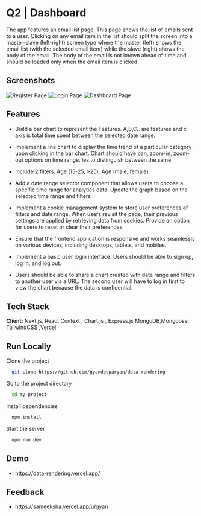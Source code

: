 
# Q2 | Dashboard   

The app features an email list page. This page shows the list of emails sent to a user.
Clicking on any email item in the list should split the screen into a master-slave (left-right) screen type where the master (left) shows the email list (with the selected email item) while the slave (right) shows the body of the email. The body of the email is not known ahead of time and should be loaded only when the email item is clicked



## Screenshots
![Register Page](https://res.cloudinary.com/dzbmc0pit/image/upload/v1729430148/signup-dashboard_kbuvrk.png)
![Login Page](https://res.cloudinary.com/dzbmc0pit/image/upload/v1729430148/login_mldhgk.png)
![Dashboard Page](https://res.cloudinary.com/dzbmc0pit/image/upload/v1729429972/data-visualisation-dashboard_jrjmla.png)


## Features


- Build a bar chart to represent the Features. A,B,C.. are features and x axis is total time spent between the selected date range.
- Implement a line chart to display the time trend of a particular category upon clicking in the bar chart. Chart should have pan, zoom-in, zoom-out options on time range.
les to distinguish between the same.
- Include 2 filters: Age (15-25, >25), Age (male, female). 
- Add a date range selector component that allows users to choose a specific time range for analytics data. Update the graph based on the selected time range and filters

- Implement a cookie management system to store user preferences of filters and date range. When users revisit the page, their previous settings are applied by retrieving data from cookies. Provide an option for users to reset or clear their preferences.


- Ensure that the frontend application is responsive and works seamlessly on various devices, including desktops,   tablets, and mobiles.

- Implement a basic user login interface. Users should be able to sign up, log in, and log out.

- Users should be able to share a chart created with date range and filters to another user via a URL. The second user will have to log in first to view the chart because the data is confidential.



## Tech Stack

**Client:** Next.js, React Context , Chart.js , Express.js MongoDB,Mongoose, TailwindCSS ,Vercel


## Run Locally

Clone the project

```bash
  git clone https://github.com/gyandeeparyan/data-rendering
```

Go to the project directory

```bash
  cd my-project
```

Install dependencies

```bash
  npm install
```

Start the server

```bash
  npm run dev
```


## Demo

- https://data-rendering.vercel.app/


## Feedback

- https://sameeksha.vercel.app/u/gyan

